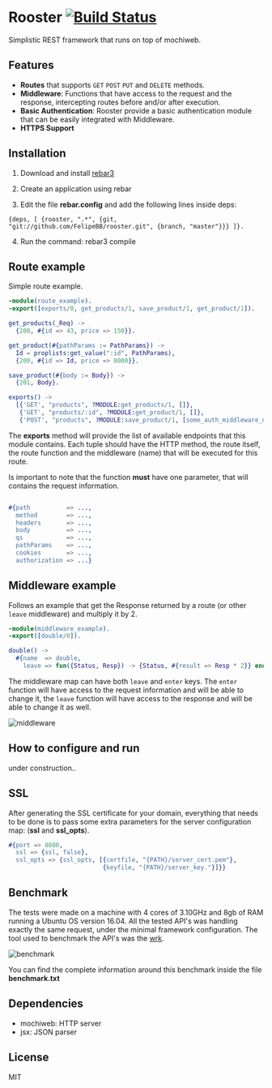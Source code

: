 # Rooster [![Build Status](https://travis-ci.org/FelipeBB/rooster.svg?branch=master)](https://travis-ci.org/FelipeBB/rooster) 
Simplistic REST framework that runs on top of mochiweb.
## Features
- **Routes** that supports `GET` `POST` `PUT` and `DELETE` methods.
- **Middleware**: Functions that have access to the request and the response, intercepting routes before and/or after execution.
- **Basic Authentication**: Rooster provide a basic authentication module that can be easily integrated with Middleware.
- **HTTPS Support**

## Installation
1) Download and install [rebar3](https://www.rebar3.org/)

2) Create an application using rebar

3) Edit the file **rebar.config** and add the following lines inside deps:

`{deps, [ {rooster, ".*", {git, "git://github.com/FelipeBB/rooster.git", {branch, "master"}}} ]}.`

4) Run the command: rebar3 compile

## Route example
Simple route example.

```Erlang
-module(route_example).
-export([exports/0, get_products/1, save_product/1, get_product/1]).

get_products(_Req) ->
  {200, #{id => 43, price => 150}}.	

get_product(#{pathParams := PathParams}) ->
  Id = proplists:get_value(":id", PathParams),
  {200, #{id => Id, price => 8000}}.

save_product(#{body := Body}) ->
  {201, Body}.

exports() ->
  [{'GET', "products", ?MODULE:get_products/1, []},
   {'GET', "products/:id", ?MODULE:get_product/1, []},
   {'POST', "products", ?MODULE:save_product/1, [some_auth_middleware_name]}].
```

The **exports** method will provide the list of available endpoints that this module contains. Each tuple should have the HTTP method, the route itself, the route function and the middleware (name) that will be executed for this route. 

Is important to note that the function **must** have one parameter, that will contains the request information.

```erlang

#{path          => ...,
  method        => ...,
  headers       => ...,
  body          => ...,
  qs            => ...,
  pathParams    => ...,
  cookies       => ...,
  authorization => ...}
```

## Middleware example

Follows an example that get the Response returned by a route (or other `leave` middleware) and multiply it by 2.

```Erlang
-module(middleware_example).
-export([double/0]).

double() ->
  #{name  => double,
    leave => fun({Status, Resp}) -> {Status, #{result => Resp * 2}} end}.
```

The middleware map can have both `leave` and `enter` keys. The `enter` function will have access to the request information and will be able to change it, the `leave` function will have access to the response and will be able to change it as well.

![middleware](https://user-images.githubusercontent.com/5730881/31311878-008f3808-ab8c-11e7-9712-cbd0047321ef.png)

## How to configure and run

under construction..

## SSL
After generating the SSL certificate for your domain, everything that needs to be done is to pass some extra parameters for the server configuration map: (**ssl** and **ssl_opts**).

```Erlang
#{port => 8080,
  ssl => {ssl, false},
  ssl_opts => {ssl_opts, [{certfile, "{PATH}/server_cert.pem"},
                          {keyfile, "{PATH}/server_key."}]}}
```

## Benchmark

The tests were made on a machine with 4 cores of 3.10GHz and 8gb of RAM running a Ubuntu OS version 16.04. All the tested API's was handling exactly the same request, under the minimal framework configuration.
The tool used to benchmark the API's was the [wrk](https://github.com/wg/wrk).


![benchmark](https://cloud.githubusercontent.com/assets/5730881/23285787/09a2bfb8-fa12-11e6-990e-6a7014f52122.png)


You can find the complete information around this benchmark inside the file **benchmark.txt**


## Dependencies
- mochiweb: HTTP server
- jsx: JSON parser

## License
MIT
